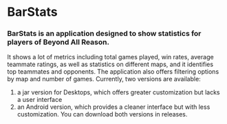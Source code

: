 # BarStats

### BarStats is an application designed to show statistics for players of Beyond All Reason.
It shows a lot of metrics including total games played, win rates, average teammate ratings, as well as statistics on different maps, and it identifies top teammates and opponents.
The application also offers filtering options by map and number of games.
Currently, two versions are available:
1. a jar version for Desktops, which offers greater customization but lacks a user interface 
2. an Android version, which provides a cleaner interface but with less customization. 
You can download both versions in releases.
